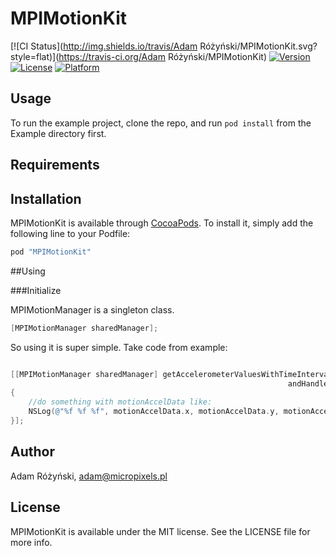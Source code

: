 # MPIMotionKit

[![CI Status](http://img.shields.io/travis/Adam Różyński/MPIMotionKit.svg?style=flat)](https://travis-ci.org/Adam Różyński/MPIMotionKit)
[![Version](https://img.shields.io/cocoapods/v/MPIMotionKit.svg?style=flat)](http://cocoapods.org/pods/MPIMotionKit)
[![License](https://img.shields.io/cocoapods/l/MPIMotionKit.svg?style=flat)](http://cocoapods.org/pods/MPIMotionKit)
[![Platform](https://img.shields.io/cocoapods/p/MPIMotionKit.svg?style=flat)](http://cocoapods.org/pods/MPIMotionKit)

## Usage

To run the example project, clone the repo, and run `pod install` from the Example directory first.

## Requirements

## Installation

MPIMotionKit is available through [CocoaPods](http://cocoapods.org). To install
it, simply add the following line to your Podfile:

```ruby
pod "MPIMotionKit"
```

##Using

###Initialize

MPIMotionManager is a singleton class.

```objective-c
[MPIMotionManager sharedManager];
```

So using it is super simple.
Take code from example:
```objective-c

[[MPIMotionManager sharedManager] getAccelerometerValuesWithTimeInterval:UPDATE_INTERVAL 
                                                              andHandler:^(MPIMotionData motionAccelData) 
{
    //do something with motionAccelData like:
    NSLog(@"%f %f %f", motionAccelData.x, motionAccelData.y, motionAccelData.z);
}];


```

## Author

Adam Różyński, adam@micropixels.pl

## License

MPIMotionKit is available under the MIT license. See the LICENSE file for more info.
